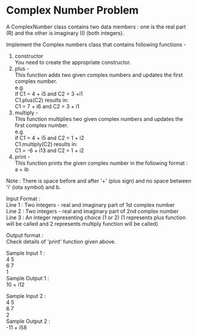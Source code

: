 # Complex Number Problem




A ComplexNumber class contains two data members : one is the real part (R) and the other is imaginary (I) (both integers).  

Implement the Complex numbers class that contains following functions -       
1. constructor       
You need to create the appropriate constructor.     
2. plus -       
This function adds two given complex numbers and updates the first complex number.        
e.g.       
if C1 = 4 + i5 and C2 = 3 +i1       
C1.plus(C2) results in:         
C1 = 7 + i6 and C2 = 3 + i1        
3. multiply -      
This function multiplies two given complex numbers and updates the first complex number.       
e.g.       
if C1 = 4 + i5 and C2 = 1 + i2        
C1.multiply(C2) results in:        
C1 = -6 + i13 and C2 = 1 + i2          
4. print -        
This function prints the given complex number in the following format :        
a + ib

Note : There is space before and after '+' (plus sign) and no space between 'i' (iota symbol) and b.        

Input Format :      
Line 1 : Two integers - real and imaginary part of 1st complex number      
Line 2 : Two integers - real and imaginary part of 2nd complex number       
Line 3 : An integer representing choice (1 or 2) (1 represents plus function will be called and 2 represents multiply function will be called)        

Output format :       
Check details of 'print' function given above.         

Sample Input 1 :      
4 5       
6 7       
1      
Sample Output 1 :        
10 + i12        

Sample Input 2 :      
4 5       
6 7        
2          
Sample Output 2 :      
-11 + i58        

